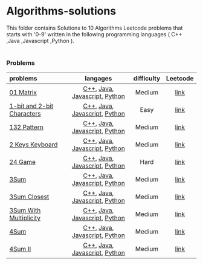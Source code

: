 # Algorithms-solutions
This folder contains Solutions to 10 Algorithms Leetcode problems that starts with '0-9' written in the following programming languages ( C++ ,Java ,Javascript ,Python ).<br><br>
### Problems ###
|problems|langages|difficulty|Leetcode|
|:-------|:------:|:--------:|:------:|
|[01 Matrix](./scripts/algorithms/0-9/01%20Matrix/)|[C++](./scripts/algorithms/0-9/01%20Matrix/01%20Matrix.cpp), [Java](./scripts/algorithms/0-9/01%20Matrix/01%20Matrix.java), [Javascript](./scripts/algorithms/0-9/01%20Matrix/01%20Matrix.js), [Python](./scripts/algorithms/0-9/01%20Matrix/01%20Matrix.py)|Medium|[link](https://leetcode.com/problems/01-matrix)|
|[1-bit and 2-bit Characters](./scripts/algorithms/0-9/1-bit%20and%202-bit%20Characters/)|[C++](./scripts/algorithms/0-9/1-bit%20and%202-bit%20Characters/1-bit%20and%202-bit%20Characters.cpp), [Java](./scripts/algorithms/0-9/1-bit%20and%202-bit%20Characters/1-bit%20and%202-bit%20Characters.java), [Javascript](./scripts/algorithms/0-9/1-bit%20and%202-bit%20Characters/1-bit%20and%202-bit%20Characters.js), [Python](./scripts/algorithms/0-9/1-bit%20and%202-bit%20Characters/1-bit%20and%202-bit%20Characters.py)|Easy|[link](https://leetcode.com/problems/1-bit-and-2-bit-characters)|
|[132 Pattern](./scripts/algorithms/0-9/132%20Pattern/)|[C++](./scripts/algorithms/0-9/132%20Pattern/132%20Pattern.cpp), [Java](./scripts/algorithms/0-9/132%20Pattern/132%20Pattern.java), [Javascript](./scripts/algorithms/0-9/132%20Pattern/132%20Pattern.js), [Python](./scripts/algorithms/0-9/132%20Pattern/132%20Pattern.py)|Medium|[link](https://leetcode.com/problems/132-pattern)|
|[2 Keys Keyboard](./scripts/algorithms/0-9/2%20Keys%20Keyboard/)|[C++](./scripts/algorithms/0-9/2%20Keys%20Keyboard/2%20Keys%20Keyboard.cpp), [Java](./scripts/algorithms/0-9/2%20Keys%20Keyboard/2%20Keys%20Keyboard.java), [Javascript](./scripts/algorithms/0-9/2%20Keys%20Keyboard/2%20Keys%20Keyboard.js), [Python](./scripts/algorithms/0-9/2%20Keys%20Keyboard/2%20Keys%20Keyboard.py)|Medium|[link](https://leetcode.com/problems/2-keys-keyboard)|
|[24 Game](./scripts/algorithms/0-9/24%20Game/)|[C++](./scripts/algorithms/0-9/24%20Game/24%20Game.cpp), [Java](./scripts/algorithms/0-9/24%20Game/24%20Game.java), [Javascript](./scripts/algorithms/0-9/24%20Game/24%20Game.js), [Python](./scripts/algorithms/0-9/24%20Game/24%20Game.py)|Hard|[link](https://leetcode.com/problems/24-game)|
|[3Sum](./scripts/algorithms/0-9/3Sum/)|[C++](./scripts/algorithms/0-9/3Sum/3Sum.cpp), [Java](./scripts/algorithms/0-9/3Sum/3Sum.java), [Javascript](./scripts/algorithms/0-9/3Sum/3Sum.js), [Python](./scripts/algorithms/0-9/3Sum/3Sum.py)|Medium|[link](https://leetcode.com/problems/3sum)|
|[3Sum Closest](./scripts/algorithms/0-9/3Sum%20Closest/)|[C++](./scripts/algorithms/0-9/3Sum%20Closest/3Sum%20Closest.cpp), [Java](./scripts/algorithms/0-9/3Sum%20Closest/3Sum%20Closest.java), [Javascript](./scripts/algorithms/0-9/3Sum%20Closest/3Sum%20Closest.js), [Python](./scripts/algorithms/0-9/3Sum%20Closest/3Sum%20Closest.py)|Medium|[link](https://leetcode.com/problems/3sum-closest)|
|[3Sum With Multiplicity](./scripts/algorithms/0-9/3Sum%20With%20Multiplicity/)|[C++](./scripts/algorithms/0-9/3Sum%20With%20Multiplicity/3Sum%20With%20Multiplicity.cpp), [Java](./scripts/algorithms/0-9/3Sum%20With%20Multiplicity/3Sum%20With%20Multiplicity.java), [Javascript](./scripts/algorithms/0-9/3Sum%20With%20Multiplicity/3Sum%20With%20Multiplicity.js), [Python](./scripts/algorithms/0-9/3Sum%20With%20Multiplicity/3Sum%20With%20Multiplicity.py)|Medium|[link](https://leetcode.com/problems/3sum-with-multiplicity)|
|[4Sum](./scripts/algorithms/0-9/4Sum/)|[C++](./scripts/algorithms/0-9/4Sum/4Sum.cpp), [Java](./scripts/algorithms/0-9/4Sum/4Sum.java), [Javascript](./scripts/algorithms/0-9/4Sum/4Sum.js), [Python](./scripts/algorithms/0-9/4Sum/4Sum.py)|Medium|[link](https://leetcode.com/problems/4sum)|
|[4Sum II](./scripts/algorithms/0-9/4Sum%20II/)|[C++](./scripts/algorithms/0-9/4Sum%20II/4Sum%20II.cpp), [Java](./scripts/algorithms/0-9/4Sum%20II/4Sum%20II.java), [Javascript](./scripts/algorithms/0-9/4Sum%20II/4Sum%20II.js), [Python](./scripts/algorithms/0-9/4Sum%20II/4Sum%20II.py)|Medium|[link](https://leetcode.com/problems/4sum-ii)|